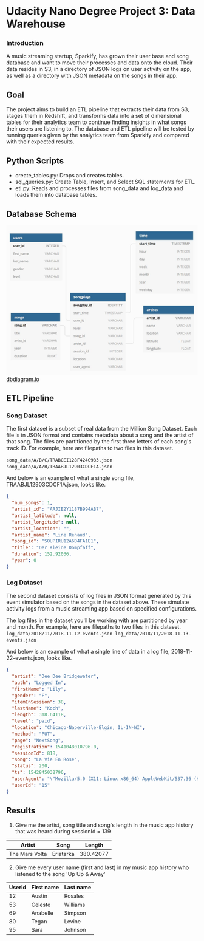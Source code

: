 # Udacity Nano Degree Project 3: Data Warehouse

### Introduction
A music streaming startup, Sparkify, has grown their user base and song database and want to move their processes and data onto the cloud. Their data resides in S3, in a directory of JSON logs on user activity on the app, as well as a directory with JSON metadata on the songs in their app.

## Goal
The project aims to build an ETL pipeline that extracts their data from S3, stages them in Redshift, and transforms data into a set of dimensional tables for their analytics team to continue finding insights in what songs their users are listening to. The database and ETL pipeline will be tested by running queries given by the analytics team from Sparkify and compared with their expected results.

## Python Scripts
- create_tables.py: Drops and creates tables.
- sql_queries.py: Create Table, Insert, and Select SQL statements for ETL.
- etl.py: Reads and processes files from song_data and log_data and loads them into database tables.

## Database Schema
![](images/schema.JPG)
[dbdiagram.io](https://dbdiagram.io/d/5e0100dbedf08a25543f5ca7)

## ETL Pipeline

### Song Dataset
The first dataset is a subset of real data from the Million Song Dataset. Each file is in JSON format and contains metadata about a song and the artist of that song. The files are partitioned by the first three letters of each song's track ID. For example, here are filepaths to two files in this dataset.

`
song_data/A/B/C/TRABCEI128F424C983.json
song_data/A/A/B/TRAABJL12903CDCF1A.json
`

And below is an example of what a single song file, TRAABJL12903CDCF1A.json, looks like.
```json
{
  "num_songs": 1,
  "artist_id": "ARJIE2Y1187B994AB7",
  "artist_latitude": null,
  "artist_longitude": null,
  "artist_location": "",
  "artist_name": "Line Renaud",
  "song_id": "SOUPIRU12A6D4FA1E1",
  "title": "Der Kleine Dompfaff",
  "duration": 152.92036,
  "year": 0
}
```

### Log Dataset
The second dataset consists of log files in JSON format generated by this event simulator based on the songs in the dataset above. These simulate activity logs from a music streaming app based on specified configurations.

The log files in the dataset you'll be working with are partitioned by year and month. For example, here are filepaths to two files in this dataset.
`
log_data/2018/11/2018-11-12-events.json
log_data/2018/11/2018-11-13-events.json
`

And below is an example of what a single line of data in a log file, 2018-11-22-events.json, looks like.
```json
{
  "artist": "Dee Dee Bridgewater",
  "auth": "Logged In",
  "firstName": "Lily",
  "gender": "F",
  "itemInSession": 38,
  "lastName": "Koch",
  "length": 318.64118,
  "level": "paid",
  "location": "Chicago-Naperville-Elgin, IL-IN-WI",
  "method": "PUT",
  "page": "NextSong",
  "registration": 1541048010796.0,
  "sessionId": 818,
  "song": "La Vie En Rose",
  "status": 200,
  "ts": 1542845032796,
  "userAgent": "\"Mozilla/5.0 (X11; Linux x86_64) AppleWebKit/537.36 (KHTML, like Gecko) Ubuntu Chromium/36.0.1985.125 Chrome/36.0.1985.125 Safari/537.36\"",
  "userId": "15"
}
```

## Results
1. Give me the artist, song title and song's length in the music app history that was heard during sessionId = 139

| Artist | Song | Length |
| --- | --- | --- |
| The Mars Volta | Eriatarka | 380.42077 |

2. Give me every user name (first and last) in my music app history who listened to the song 'Up Up & Away'

| UserId | First name | Last name |
| --- | --- | --- |
| 12 | Austin | Rosales |
| 53 | Celeste | Williams |
| 69 | Anabelle | Simpson |
| 80 | Tegan | Levine |
| 95 | Sara | Johnson |
